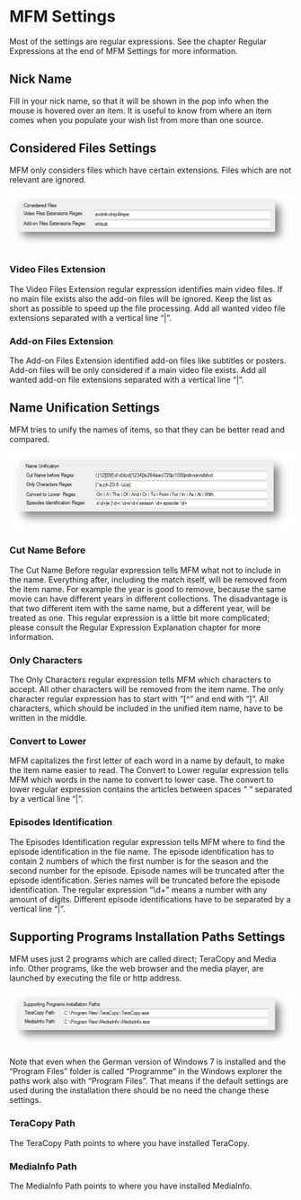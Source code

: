 # MFM Settings

Most of the settings are regular expressions.  See the chapter Regular Expressions at the end of MFM Settings for more information.

## Nick Name
Fill in your nick name, so that it will be shown in the pop info when the mouse is hovered over an item.  It is useful to know from where an item comes when you populate your wish list from more than one source.

## Considered Files Settings
MFM only considers files which have certain extensions.  Files which are not relevant are ignored.

![Considered Files](https://raw.githubusercontent.com/Modi777/Movie-File-Merger/master/Manuals/ConsideredFiles.jpg)

### Video Files Extension
The Video Files Extension regular expression identifies main video files.  If no main file exists also the add-on files will be ignored.  Keep the list as short as possible to speed up the file processing.  Add all wanted video file extensions separated with a vertical line “|”.

### Add-on Files Extension
The Add-on Files Extension identified add-on files like subtitles or posters.  Add-on files will be only considered if a main video file exists.  Add all wanted add-on file extensions separated with a vertical line “|”.

## Name Unification Settings
MFM tries to unify the names of items, so that they can be better read and compared.

![Name Unification](https://raw.githubusercontent.com/Modi777/Movie-File-Merger/master/Manuals/NameUnification.jpg)

### Cut Name Before
The Cut Name Before regular expression tells MFM what not to include in the name.  Everything after, including the match itself, will be removed from the item name.  For example the year is good to remove, because the same movie can have different years in different collections.  The disadvantage is that two different item with the same name, but a different year, will be treated as one.  This regular expression is a little bit more complicated; please consult the Regular Expression Explanation chapter for more information.

### Only Characters
The Only Characters regular expression tells MFM which characters to accept.  All other characters will be removed from the item name.  The only character regular expression has to start with “[^” and end with “]”.  All characters, which should be included in the unified item name, have to be written in the middle.

### Convert to Lower
MFM capitalizes the first letter of each word in a name by default, to make the item name easier to read.  The Convert to Lower regular expression tells MFM which words in the name to convert to lower case.  The convert to lower regular expression contains the articles between spaces “ “ separated by a vertical line “|”.

### Episodes Identification
The Episodes Identification regular expression tells MFM where to find the episode identification in the file name.  The episode identification has to contain 2 numbers of which the first number is for the season and the second number for the episode.  Episode names will be truncated after the episode identification.  Series names will be truncated before the episode identification.  The regular expression “\d+” means a number with any amount of digits.  Different episode identifications have to be separated by a vertical line “|”.

## Supporting Programs Installation Paths Settings
MFM uses just 2 programs which are called direct; TeraCopy and Media info.  Other programs, like the web browser and the media player, are launched by executing the file or http address.

![Supporting Programs](https://raw.githubusercontent.com/Modi777/Movie-File-Merger/master/Manuals/SupportingPrograms.jpg)

Note that even when the German version of Windows 7 is installed and the “Program Files” folder is called “Programme” in the Windows explorer the paths work also with “Program Files”.  That means if the default settings are used during the installation there should be no need the change these settings.

### TeraCopy Path
The TeraCopy Path points to where you have installed TeraCopy.

### MediaInfo Path
The MediaInfo Path points to where you have installed MediaInfo.
